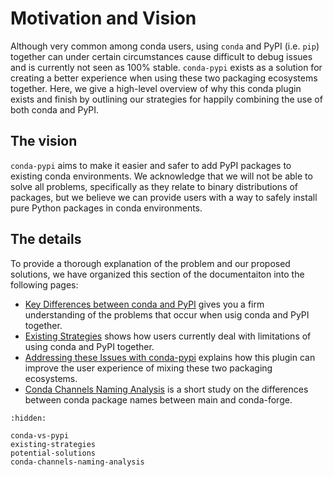 # Motivation and Vision

Although very common among conda users, using `conda` and PyPI (i.e. `pip`) together
can under certain circumstances cause difficult to debug issues and is currently not
seen as 100% stable. `conda-pypi` exists as a solution for creating a better experience
when using these two packaging ecosystems together. Here, we give a high-level overview
of why this conda plugin exists and finish by outlining our strategies for happily combining
the use of both conda and PyPI.

## The vision

`conda-pypi` aims to make it easier and safer to add PyPI packages to existing conda environments.
We acknowledge that we will not be able to solve all problems, specifically as they relate to
binary distributions of packages, but we believe we can provide users with a way to safely
install pure Python packages in conda environments.

## The details

To provide a thorough explanation of the problem and our proposed solutions, we have organized
this section of the documentaiton into the following pages:

- [Key Differences between conda and PyPI](conda-vs-pypi.md)
  gives you a firm understanding of the problems that occur when usig conda and PyPI together.
- [Existing Strategies](existing-strategies.md) shows how users currently deal with
  limitations of using conda and PyPI together.
- [Addressing these Issues with conda-pypi](potential-solutions.md)
  explains how this plugin can improve the user experience of mixing these two packaging
  ecosystems.
- [Conda Channels Naming Analysis](conda-channels-naming-analysis.md)
  is a short study on the differences between conda package names between
  main and conda-forge.

```{toctree}
:hidden:

conda-vs-pypi
existing-strategies
potential-solutions
conda-channels-naming-analysis
```
